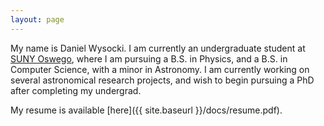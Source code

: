 ```yaml
---
layout: page
---
```


My name is Daniel Wysocki. I am currently an undergraduate student at
[SUNY Oswego](oswego.edu), where I am pursuing a B.S. in Physics, and a
B.S. in Computer Science, with a minor in Astronomy. I am currently working
on several astronomical research projects, and wish to begin pursuing a PhD
after completing my undergrad.

My resume is available [here]({{ site.baseurl }}/docs/resume.pdf).
